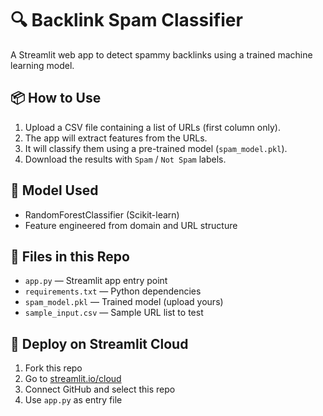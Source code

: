 # 🔍 Backlink Spam Classifier

A Streamlit web app to detect spammy backlinks using a trained machine learning model.

## 📦 How to Use

1. Upload a CSV file containing a list of URLs (first column only).
2. The app will extract features from the URLs.
3. It will classify them using a pre-trained model (`spam_model.pkl`).
4. Download the results with `Spam` / `Not Spam` labels.

## 🧠 Model Used

- RandomForestClassifier (Scikit-learn)
- Feature engineered from domain and URL structure

## 📂 Files in this Repo

- `app.py` — Streamlit app entry point
- `requirements.txt` — Python dependencies
- `spam_model.pkl` — Trained model (upload yours)
- `sample_input.csv` — Sample URL list to test

## 🚀 Deploy on Streamlit Cloud

1. Fork this repo
2. Go to [streamlit.io/cloud](https://streamlit.io/cloud)
3. Connect GitHub and select this repo
4. Use `app.py` as entry file